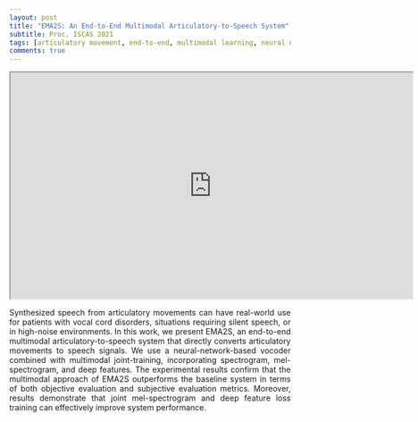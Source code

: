 ```yaml
---
layout: post
title: "EMA2S: An End-to-End Multimodal Articulatory-to-Speech System"
subtitle: Proc. ISCAS 2021
tags: [articulatory movement, end-to-end, multimodal learning, neural network, speech synthesis]
comments: true
---
```

<p align="center">
<iframe width="720" height="405" src="https://youtu.be/85qcYlbVj6w"> </iframe>
</p>

<div style="text-align: justify"> 
Synthesized speech from articulatory movements can have real-world use for patients with vocal cord disorders, situations requiring silent speech, or in high-noise environments. In this work, we present EMA2S, an end-to-end multimodal articulatory-to-speech system that directly converts articulatory movements to speech signals. We use a neural-network-based vocoder combined with multimodal joint-training, incorporating spectrogram, mel-spectrogram, and deep features. The experimental results confirm that the multimodal approach of EMA2S outperforms the baseline system in terms of both objective evaluation and subjective evaluation metrics. Moreover, results demonstrate that joint mel-spectrogram and deep feature loss training can effectively improve system performance.

</div>
